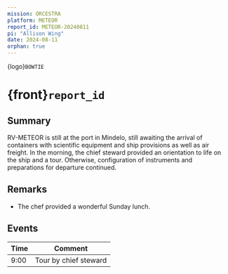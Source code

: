 ```yaml
---
mission: ORCESTRA
platform: METEOR
report_id: METEOR-20240811
pi: "Allison Wing"
date: 2024-08-11
orphan: true
---
```


{logo}`BOWTIE`

# {front}`report_id`

## Summary

RV-METEOR is still at the port in Mindelo, still awaiting the arrival of containers with scientific equipment and ship provisions as well as air freight. In the morning, the chief steward provided an orientation to life on the ship and a tour. Otherwise, configuration of instruments and preparations for departure continued.

## Remarks

- The chef provided a wonderful Sunday lunch.

## Events

Time | Comment
--- | ---
9:00 | Tour by chief steward
